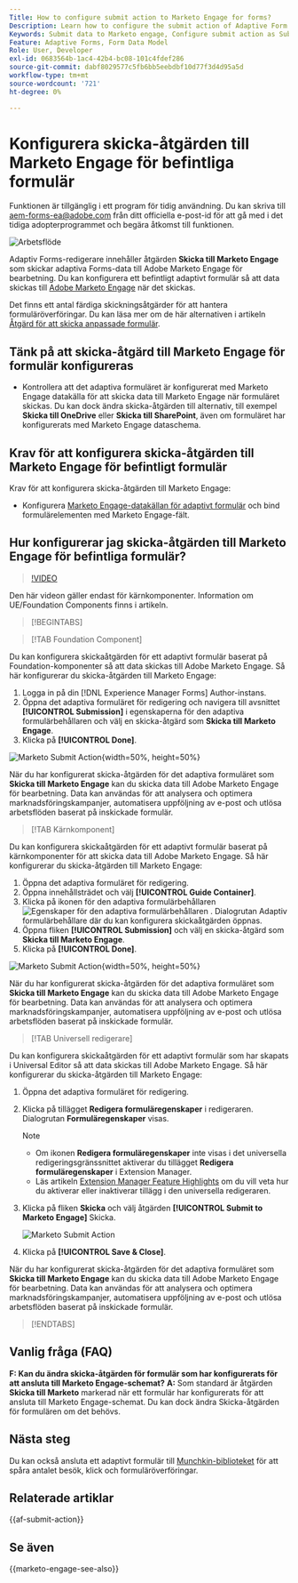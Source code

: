 ```yaml
---
Title: How to configure submit action to Marketo Engage for forms?
Description: Learn how to configure the submit action of Adaptive Form to send data to Marketo Engage.
Keywords: Submit data to Marketo engage, Configure submit action as Submit to Marketo Engage
Feature: Adaptive Forms, Form Data Model
Role: User, Developer
exl-id: 0683564b-1ac4-42b4-bc08-101c4fdef286
source-git-commit: dabf8029577c5fb6bb5eebdbf10d77f3d4d95a5d
workflow-type: tm+mt
source-wordcount: '721'
ht-degree: 0%

---
```


# Konfigurera skicka-åtgärden till Marketo Engage för befintliga formulär

<span class="preview"> Funktionen är tillgänglig i ett program för tidig användning. Du kan skriva till aem-forms-ea@adobe.com från ditt officiella e-post-id för att gå med i det tidiga adopterprogrammet och begära åtkomst till funktionen. </span>

![Arbetsflöde](/help/forms/assets/workflow-marketo-3.png)

Adaptiv Forms-redigerare innehåller åtgärden **Skicka till Marketo Engage** som skickar adaptiva Forms-data till Adobe Marketo Engage för bearbetning. Du kan konfigurera ett befintligt adaptivt formulär så att data skickas till [Adobe Marketo Engage](https://experienceleague.adobe.com/en/docs/marketo/using/home) när det skickas.

Det finns ett antal färdiga skickningsåtgärder för att hantera formuläröverföringar. Du kan läsa mer om de här alternativen i artikeln [Åtgärd för att skicka anpassade formulär](/help/forms/configure-submit-actions-core-components.md).

## Tänk på att skicka-åtgärd till Marketo Engage för formulär konfigureras

* Kontrollera att det adaptiva formuläret är konfigurerat med Marketo Engage datakälla för att skicka data till Marketo Engage när formuläret skickas. Du kan dock ändra skicka-åtgärden till alternativ, till exempel **Skicka till OneDrive** eller **Skicka till SharePoint**, även om formuläret har konfigurerats med Marketo Engage dataschema.

## Krav för att konfigurera skicka-åtgärden till Marketo Engage för befintligt formulär

Krav för att konfigurera skicka-åtgärden till Marketo Engage:

* Konfigurera [Marketo Engage-datakällan för adaptivt formulär](/help/forms/use-marketo-engage-data-source-in-form.md) och bind formulärelementen med Marketo Engage-fält.

## Hur konfigurerar jag skicka-åtgärden till Marketo Engage för befintliga formulär?

>[!VIDEO](https://video.tv.adobe.com/v/3442866/submit-action-marketo-engage-marketo-aem-aem-forms-engage)

<span> Den här videon gäller endast för kärnkomponenter. Information om UE/Foundation Components finns i artikeln.</span>


>[!BEGINTABS]

>[!TAB Foundation Component]

Du kan konfigurera skickaåtgärden för ett adaptivt formulär baserat på Foundation-komponenter så att data skickas till Adobe Marketo Engage. Så här konfigurerar du skicka-åtgärden till Marketo Engage:

1. Logga in på din [!DNL Experience Manager Forms] Author-instans.
1. Öppna det adaptiva formuläret för redigering och navigera till avsnittet **[!UICONTROL Submission]** i egenskaperna för den adaptiva formulärbehållaren och välj en skicka-åtgärd som **Skicka till Marketo Engage**.
1. Klicka på **[!UICONTROL Done]**.

![Marketo Submit Action](/help/forms/assets/marketo-engage-submit-action-af.png){width=50%, height=50%}

När du har konfigurerat skicka-åtgärden för det adaptiva formuläret som **Skicka till Marketo Engage** kan du skicka data till Adobe Marketo Engage för bearbetning. Data kan användas för att analysera och optimera marknadsföringskampanjer, automatisera uppföljning av e-post och utlösa arbetsflöden baserat på inskickade formulär.

>[!TAB Kärnkomponent]

Du kan konfigurera skickaåtgärden för ett adaptivt formulär baserat på kärnkomponenter för att skicka data till Adobe Marketo Engage. Så här konfigurerar du skicka-åtgärden till Marketo Engage:

1. Öppna det adaptiva formuläret för redigering.
1. Öppna innehållsträdet och välj **[!UICONTROL Guide Container]**.
1. Klicka på ikonen för den adaptiva formulärbehållaren ![Egenskaper för den adaptiva formulärbehållaren](/help/forms/assets/configure-icon.svg) . Dialogrutan Adaptiv formulärbehållare där du kan konfigurera skickaåtgärden öppnas.
1. Öppna fliken **[!UICONTROL Submission]** och välj en skicka-åtgärd som **Skicka till Marketo Engage**.
1. Klicka på **[!UICONTROL Done]**.

![Marketo Submit Action](/help/forms/assets/marketo-engage-submit-action.png){width=50%, height=50%}

När du har konfigurerat skicka-åtgärden för det adaptiva formuläret som **Skicka till Marketo Engage** kan du skicka data till Adobe Marketo Engage för bearbetning. Data kan användas för att analysera och optimera marknadsföringskampanjer, automatisera uppföljning av e-post och utlösa arbetsflöden baserat på inskickade formulär.

>[!TAB Universell redigerare]

Du kan konfigurera skickaåtgärden för ett adaptivt formulär som har skapats i Universal Editor så att data skickas till Adobe Marketo Engage. Så här konfigurerar du skicka-åtgärden till Marketo Engage:

1. Öppna det adaptiva formuläret för redigering.
1. Klicka på tillägget **Redigera formuläregenskaper** i redigeraren.
Dialogrutan **Formuläregenskaper** visas.

   >[!NOTE]
   >
   > * Om ikonen **Redigera formuläregenskaper** inte visas i det universella redigeringsgränssnittet aktiverar du tillägget **Redigera formuläregenskaper** i Extension Manager.
   > * Läs artikeln [Extension Manager Feature Highlights](https://developer.adobe.com/uix/docs/extension-manager/feature-highlights/#enablingdisabling-extensions) om du vill veta hur du aktiverar eller inaktiverar tillägg i den universella redigeraren.

1. Klicka på fliken **Skicka** och välj åtgärden **[!UICONTROL Submit to Marketo Engage]** Skicka.

   ![Marketo Submit Action](/help/forms/assets/marketo-engage-submit-action-ue.png)

1. Klicka på **[!UICONTROL Save & Close]**.

När du har konfigurerat skicka-åtgärden för det adaptiva formuläret som **Skicka till Marketo Engage** kan du skicka data till Adobe Marketo Engage för bearbetning. Data kan användas för att analysera och optimera marknadsföringskampanjer, automatisera uppföljning av e-post och utlösa arbetsflöden baserat på inskickade formulär.

>[!ENDTABS]

## Vanlig fråga (FAQ)

**F: Kan du ändra skicka-åtgärden för formulär som har konfigurerats för att ansluta till Marketo Engage-schemat?**
**A:** Som standard är åtgärden **Skicka till Marketo** markerad när ett formulär har konfigurerats för att ansluta till Marketo Engage-schemat. Du kan dock ändra Skicka-åtgärden för formulären om det behövs.

## Nästa steg

Du kan också ansluta ett adaptivt formulär till [Munchkin-biblioteket](https://experienceleague.adobe.com/en/docs/marketo/using/product-docs/administration/setup/munchkin) för att spåra antalet besök, klick och formuläröverföringar.

## Relaterade artiklar

{{af-submit-action}}

## Se även

{{marketo-engage-see-also}}
